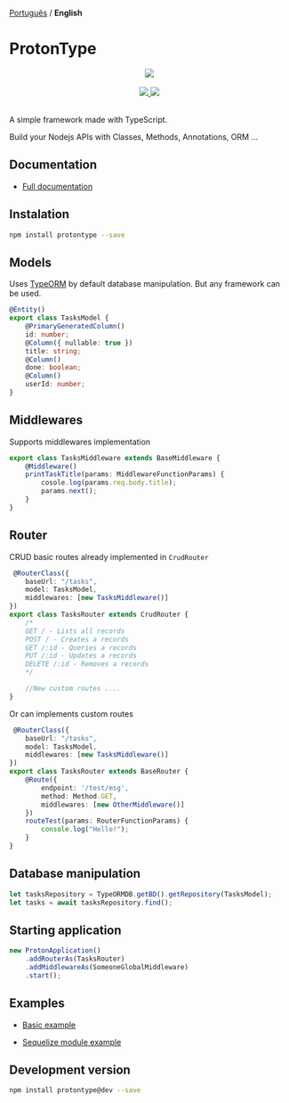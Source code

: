 [Português](README.md) / **English**
# ProtonType 

<div align="center">
  <a href="https://protontype.github.io/">
    <img src="https://avatars1.githubusercontent.com/u/34164645?s=200&v=4">
  </a>
  <br>
  <br>
	<a href="https://travis-ci.org/protontype/protontype">
		<img src="https://travis-ci.org/protontype/protontype.svg?branch=develop">
	</a>
	<a href="https://www.npmjs.com/package/protontype">
		<img src="https://badge.fury.io/js/protontype.svg">
	</a>
  <br>
  <br>
</div>

A simple framework made with TypeScript.

Build your Nodejs APIs with Classes, Methods, Annotations, ORM ...

## Documentation
- [Full documentation](https://protontype.github.io/)

## Instalation
```bash
npm install protontype --save
```
 
## Models
Uses [TypeORM](http://typeorm.io/#/) by default database manipulation. But any framework can be used.

```typescript
@Entity()
export class TasksModel {
    @PrimaryGeneratedColumn()
    id: number;
    @Column({ nullable: true })
    title: string;
    @Column()
    done: boolean;
    @Column()
    userId: number;
}
```
## Middlewares
Supports middlewares implementation

```typescript
export class TasksMiddleware extends BaseMiddleware {
    @Middleware()
    printTaskTitle(params: MiddlewareFunctionParams) {
        cosole.log(params.req.body.title);
        params.next();
    }
}
```

## Router
CRUD basic routes already implemented in ```CrudRouter```

```typescript
 @RouterClass({
    baseUrl: "/tasks",
    model: TasksModel,
    middlewares: [new TasksMiddleware()]
})
export class TasksRouter extends CrudRouter {
    /*
    GET / - Lists all records
    POST / - Creates a records
    GET /:id - Queries a records
    PUT /:id - Updates a records
    DELETE /:id - Removes a records
    */

    //New custom routes ....
}
```
Or can implements custom routes
```typescript
 @RouterClass({
    baseUrl: "/tasks",
    model: TasksModel,
    middlewares: [new TasksMiddleware()]
})
export class TasksRouter extends BaseRouter {
    @Route({
        endpoint: '/test/msg',
        method: Method.GET,
        middlewares: [new OtherMiddleware()]
    })
    routeTest(params: RouterFunctionParams) {
        console.log("Hello!");
    }
}
```

## Database manipulation
```typescript
let tasksRepository = TypeORMDB.getBD().getRepository(TasksModel);
let tasks = await tasksRepository.find();
``` 

## Starting application

```typescript
new ProtonApplication()
    .addRouterAs(TasksRouter)
    .addMiddlewareAs(SomeoneGlobalMiddleware)
    .start();
```

## Examples
- [Basic example](https://github.com/protontype/protontype-sample)

- [Sequelize module example](https://github.com/protontype/protontype-sequelize-sample)

## Development version
```bash
npm install protontype@dev --save
```
